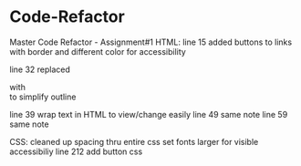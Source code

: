 # Code-Refactor
Master Code Refactor - Assignment#1
HTML:
line 15 added buttons to links with border and different color for accessibility

line 32 replaced <div> with <nav> to simplify outline

line 39 wrap text in HTML to view/change easily
line 49 same note
line 59 same note

CSS:
cleaned up spacing thru entire css
set fonts larger for visible accessibiliy
line 212 add button css 
